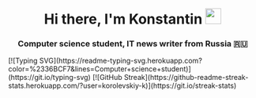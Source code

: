 <h1 align="center">Hi there, I'm Konstantin</a> 
<img src="https://github.com/blackcater/blackcater/raw/main/images/Hi.gif" height="32"/></h1>
<h3 align="center">Computer science student, IT news writer from Russia 🇷🇺</h3>
[![Typing SVG](https://readme-typing-svg.herokuapp.com?color=%2336BCF7&lines=Computer+science+student)](https://git.io/typing-svg)
[![GitHub Streak](https://github-readme-streak-stats.herokuapp.com/?user=korolevskiy-k)](https://git.io/streak-stats)

